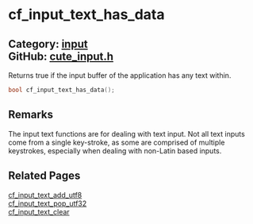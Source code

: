 [](../header.md ':include')

# cf_input_text_has_data

Category: [input](https://github.com/RandyGaul/cute_framework/blob/master/docs/api_reference?id=input)  
GitHub: [cute_input.h](https://github.com/RandyGaul/cute_framework/blob/master/include/cute_input.h)  
---

Returns true if the input buffer of the application has any text within.

```cpp
bool cf_input_text_has_data();
```

## Remarks

The input text functions are for dealing with text input. Not all text inputs come from a single key-stroke, as some are comprised of
multiple keystrokes, especially when dealing with non-Latin based inputs.

## Related Pages

[cf_input_text_add_utf8](https://github.com/RandyGaul/cute_framework/blob/master/docs/input/cf_input_text_add_utf8.md)  
[cf_input_text_pop_utf32](https://github.com/RandyGaul/cute_framework/blob/master/docs/input/cf_input_text_pop_utf32.md)  
[cf_input_text_clear](https://github.com/RandyGaul/cute_framework/blob/master/docs/input/cf_input_text_clear.md)  
